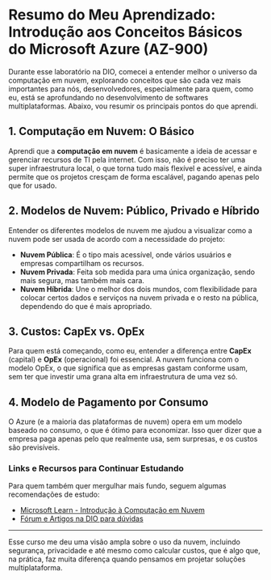 # Resumo do Meu Aprendizado: Introdução aos Conceitos Básicos do Microsoft Azure (AZ-900)

Durante esse laboratório na DIO, comecei a entender melhor o universo da computação em nuvem, explorando conceitos que são cada vez mais importantes para nós, desenvolvedores, especialmente para quem, como eu, está se aprofundando no desenvolvimento de softwares multiplataformas. Abaixo, vou resumir os principais pontos do que aprendi.

## 1. Computação em Nuvem: O Básico
Aprendi que a **computação em nuvem** é basicamente a ideia de acessar e gerenciar recursos de TI pela internet. Com isso, não é preciso ter uma super infraestrutura local, o que torna tudo mais flexível e acessível, e ainda permite que os projetos cresçam de forma escalável, pagando apenas pelo que for usado.

## 2. Modelos de Nuvem: Público, Privado e Híbrido
Entender os diferentes modelos de nuvem me ajudou a visualizar como a nuvem pode ser usada de acordo com a necessidade do projeto:
- **Nuvem Pública**: É o tipo mais acessível, onde vários usuários e empresas compartilham os recursos.
- **Nuvem Privada**: Feita sob medida para uma única organização, sendo mais segura, mas também mais cara.
- **Nuvem Híbrida**: Une o melhor dos dois mundos, com flexibilidade para colocar certos dados e serviços na nuvem privada e o resto na pública, dependendo do que é mais apropriado.

## 3. Custos: CapEx vs. OpEx
Para quem está começando, como eu, entender a diferença entre **CapEx** (capital) e **OpEx** (operacional) foi essencial. A nuvem funciona com o modelo OpEx, o que significa que as empresas gastam conforme usam, sem ter que investir uma grana alta em infraestrutura de uma vez só.

## 4. Modelo de Pagamento por Consumo
O Azure (e a maioria das plataformas de nuvem) opera em um modelo baseado no consumo, o que é ótimo para economizar. Isso quer dizer que a empresa paga apenas pelo que realmente usa, sem surpresas, e os custos são previsíveis.

### Links e Recursos para Continuar Estudando
Para quem também quer mergulhar mais fundo, seguem algumas recomendações de estudo:
- [Microsoft Learn - Introdução à Computação em Nuvem](https://learn.microsoft.com/training/modules/describe-cloud-compute/2-introduction-cloud-compute)
- [Fórum e Artigos na DIO para dúvidas](https://web.dio.me/articles)

---

Esse curso me deu uma visão ampla sobre o uso da nuvem, incluindo segurança, privacidade e até mesmo como calcular custos, que é algo que, na prática, faz muita diferença quando pensamos em projetar soluções multiplataforma.
